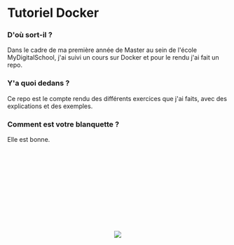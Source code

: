 # Tutoriel Docker

### D'où sort-il ?

Dans le cadre de ma première année de Master au sein de l'école MyDigitalSchool, j'ai suivi un cours sur Docker et pour le rendu j'ai fait un repo.

### Y'a quoi dedans ?

Ce repo est le compte rendu des différents exercices que j'ai faits, avec des explications et des exemples.

### Comment est votre blanquette ?

Elle est bonne.

<div align="center" style="margin-top: 200px;">
	<img src="https://dv495y1g0kef5.cloudfront.net/training/data_engineer_uber/img/docker.png">
</div>
